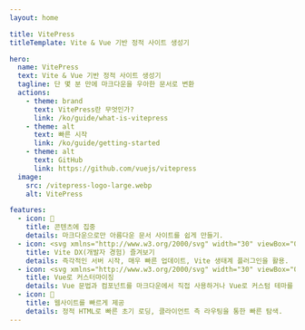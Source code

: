 ```yaml
---
layout: home

title: VitePress
titleTemplate: Vite & Vue 기반 정적 사이트 생성기

hero:
  name: VitePress
  text: Vite & Vue 기반 정적 사이트 생성기
  tagline: 단 몇 분 만에 마크다운을 우아한 문서로 변환
  actions:
    - theme: brand
      text: VitePress란 무엇인가?
      link: /ko/guide/what-is-vitepress
    - theme: alt
      text: 빠른 시작
      link: /ko/guide/getting-started
    - theme: alt
      text: GitHub
      link: https://github.com/vuejs/vitepress
  image:
    src: /vitepress-logo-large.webp
    alt: VitePress

features:
  - icon: 📝
    title: 콘텐츠에 집중
    details: 마크다운으로만 아름다운 문서 사이트를 쉽게 만들기.
  - icon: <svg xmlns="http://www.w3.org/2000/svg" width="30" viewBox="0 0 256 256.32"><defs><linearGradient id="a" x1="-.828%" x2="57.636%" y1="7.652%" y2="78.411%"><stop offset="0%" stop-color="#41D1FF"/><stop offset="100%" stop-color="#BD34FE"/></linearGradient><linearGradient id="b" x1="43.376%" x2="50.316%" y1="2.242%" y2="89.03%"><stop offset="0%" stop-color="#FFEA83"/><stop offset="8.333%" stop-color="#FFDD35"/><stop offset="100%" stop-color="#FFA800"/></linearGradient></defs><path fill="url(#a)" d="M255.153 37.938 134.897 252.976c-2.483 4.44-8.862 4.466-11.382.048L.875 37.958c-2.746-4.814 1.371-10.646 6.827-9.67l120.385 21.517a6.537 6.537 0 0 0 2.322-.004l117.867-21.483c5.438-.991 9.574 4.796 6.877 9.62Z"/><path fill="url(#b)" d="M185.432.063 96.44 17.501a3.268 3.268 0 0 0-2.634 3.014l-5.474 92.456a3.268 3.268 0 0 0 3.997 3.378l24.777-5.718c2.318-.535 4.413 1.507 3.936 3.838l-7.361 36.047c-.495 2.426 1.782 4.5 4.151 3.78l15.304-4.649c2.372-.72 4.652 1.36 4.15 3.788l-11.698 56.621c-.732 3.542 3.979 5.473 5.943 2.437l1.313-2.028 72.516-144.72c1.215-2.423-.88-5.186-3.54-4.672l-25.505 4.922c-2.396.462-4.435-1.77-3.759-4.114l16.646-57.705c.677-2.35-1.37-4.583-3.769-4.113Z"/></svg>
    title: Vite DX(개발자 경험) 즐겨보기
    details: 즉각적인 서버 시작, 매우 빠른 업데이트, Vite 생태계 플러그인을 활용.
  - icon: <svg xmlns="http://www.w3.org/2000/svg" width="30" viewBox="0 0 256 220.8"><path fill="#41B883" d="M204.8 0H256L128 220.8 0 0h97.92L128 51.2 157.44 0h47.36Z"/><path fill="#41B883" d="m0 0 128 220.8L256 0h-51.2L128 132.48 50.56 0H0Z"/><path fill="#35495E" d="M50.56 0 128 133.12 204.8 0h-47.36L128 51.2 97.92 0H50.56Z"/></svg>
    title: Vue로 커스터마이징
    details: Vue 문법과 컴포넌트를 마크다운에서 직접 사용하거나 Vue로 커스텀 테마를 구축.
  - icon: 🚀
    title: 웹사이트를 빠르게 제공
    details: 정적 HTML로 빠른 초기 로딩, 클라이언트 측 라우팅을 통한 빠른 탐색.
---
```

